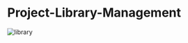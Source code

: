 # Project-Library-Management

![library](https://github.com/Afnan112/project-library-management/assets/130868488/565bd469-3874-49e3-9356-e629af7c8d13)
